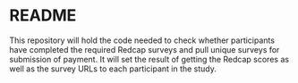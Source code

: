 # README

This repository will hold the code needed to check whether participants have completed the required Redcap surveys and pull unique surveys for submission of payment. It will set the result of getting the Redcap scores as well as the survey URLs to each participant in the study.
